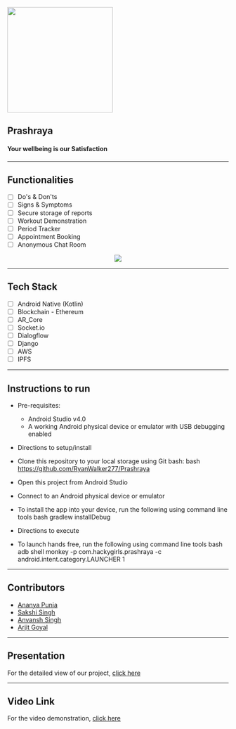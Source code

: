 <p align="left">
	<img width="240" src="https://github.com/ananyapunia28/Prashraya-1/blob/main/images/logo.png" />
	</p>

<p align="center">
	<h2 align="left"> Prashraya </h2>
	<h4 align="left"> Your wellbeing is our Satisfaction <h4>
</p>

---

## Functionalities
- [ ]  Do's & Don'ts
- [ ]  Signs & Symptoms
- [ ]  Secure storage of reports
- [ ]  Workout Demonstration
- [ ]  Period Tracker
- [ ]  Appointment Booking
- [ ]  Anonymous Chat Room

<p align="center">
  <img src="https://github.com/ananyapunia28/Prashraya-1/blob/main/images/Mobile_App.png" />
</p>

------------

## Tech Stack
- [ ]  Android Native (Kotlin)
- [ ]  Blockchain - Ethereum
- [ ]  AR_Core
- [ ]  Socket.io
- [ ]  Dialogflow
- [ ]  Django
- [ ]  AWS
- [ ]  IPFS

-------------


## Instructions to run

* Pre-requisites:
	-  Android Studio v4.0
	-  A working Android physical device or emulator with USB debugging enabled

* Directions to setup/install
- Clone this repository to your local storage using Git bash:
bash
https://github.com/RyanWalker277/Prashraya

- Open this project from Android Studio
- Connect to an Android physical device or emulator
- To install the app into your device, run the following using command line tools
bash
gradlew installDebug


* Directions to execute
-  To launch hands free, run the following using command line tools
	bash
	adb shell monkey -p com.hackygirls.prashraya -c android.intent.category.LAUNCHER 1
	

---

## Contributors
* [Ananya Punia](https://github.com/ananyapunia28)
* [Sakshi Singh](https://github.com/1539sakshi)
* [Anvansh Singh](https://github.com/ryanwalker277)
* [Arjit Goyal](https://github.com/arjit1704)
---

## Presentation 

For the detailed view of our project, [click here](https://www.canva.com/design/DAFHuTMEE7Q/q8aFE5fanSBwQfeo01NUnw/view?utm_content=DAFHuTMEE7Q&utm_campaign=designshare&utm_medium=link2&utm_source=sharebutton)

---
## Video Link
For the video demonstration, [click here](https://drive.google.com/file/d/1rRSWoGY59jItZqs-PVKJU3FOG_IyGnBh/view?usp=sharing)
